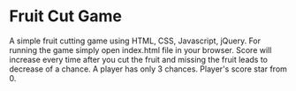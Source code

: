 # Fruit Cut Game
A simple fruit cutting game using HTML, CSS, Javascript, jQuery. For running the game simply open index.html file in your browser. Score will increase every time after you cut the fruit and missing the fruit leads to decrease of a chance. A player has only 3 chances. Player's score star from 0.
